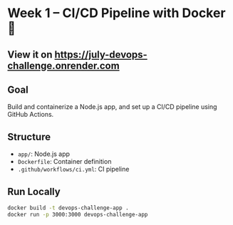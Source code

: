 # Week 1 – CI/CD Pipeline with Docker 🐳 

## View it on https://july-devops-challenge.onrender.com

## Goal

Build and containerize a Node.js app, and set up a CI/CD pipeline using GitHub Actions.

## Structure

- `app/`: Node.js app
- `Dockerfile`: Container definition
- `.github/workflows/ci.yml`: CI pipeline

## Run Locally

```bash
docker build -t devops-challenge-app .
docker run -p 3000:3000 devops-challenge-app
```
